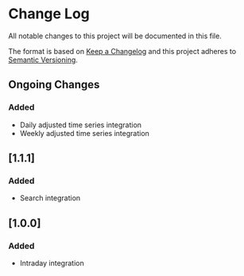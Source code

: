 # Change Log

All notable changes to this project will be documented in this file.

The format is based on [Keep a Changelog](http://keepachangelog.com/)
and this project adheres to [Semantic Versioning](http://semver.org/).

## Ongoing Changes

### Added

- Daily adjusted time series integration
- Weekly adjusted time series integration

## [1.1.1]

### Added

- Search integration

## [1.0.0]

### Added

- Intraday integration
